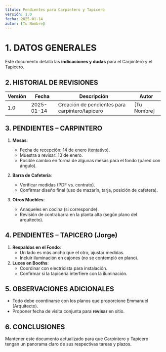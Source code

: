 ```yaml
---
título: Pendientes para Carpintero y Tapicero
versión: 1.0
fecha: 2025-01-14
autor: [Tu Nombre]
---
```


# 1. DATOS GENERALES
Este documento detalla las **indicaciones y dudas** para el Carpintero y el Tapicero.

## 2. HISTORIAL DE REVISIONES
| Versión | Fecha       | Descripción                                      | Autor      |
|---------|------------|--------------------------------------------------|------------|
| 1.0     | 2025-01-14 | Creación de pendientes para carpintero/tapicero | [Tu Nombre]|

## 3. PENDIENTES – CARPINTERO

1. **Mesas**:
   - Fecha de recepción: 14 de enero (tentativo).
   - Muestra a revisar: 13 de enero.
   - Posible cambio en forma de algunas mesas para el fondo (pared con ángulo).

2. **Barra de Cafetería**:
   - Verificar medidas (PDF vs. contrato).
   - Confirmar diseño final (uso de mazarín, tarja, posición de cafetera).

3. **Otros Muebles**:
   - Anaqueles en cocina (si corresponde).
   - Revisión de contrabarra en la planta alta (según plano del arquitecto).

## 4. PENDIENTES – TAPICERO (Jorge)

1. **Respaldos en el Fondo**:
   - Un lado es más ancho que el otro, ajustar medidas.
   - Incluir iluminación en cajones (no se contempló en plano).
2. **Luces en Booths**:
   - Coordinar con electricista para instalación.
   - Confirmar si la tapicería interfiere con la iluminación.

## 5. OBSERVACIONES ADICIONALES
- Todo debe coordinarse con los planos que proporcione Emmanuel (Arquitecto).
- Proponer fecha de visita conjunta para **revisar** en sitio.

## 6. CONCLUSIONES
Mantener este documento actualizado para que Carpintero y Tapicero tengan un panorama claro de sus respectivas tareas y plazos.
